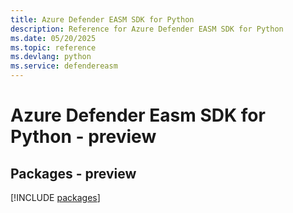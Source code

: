 ```yaml
---
title: Azure Defender EASM SDK for Python
description: Reference for Azure Defender EASM SDK for Python
ms.date: 05/20/2025
ms.topic: reference
ms.devlang: python
ms.service: defendereasm
---
```

# Azure Defender Easm SDK for Python - preview
## Packages - preview
[!INCLUDE [packages](defender-easm-index.md)]